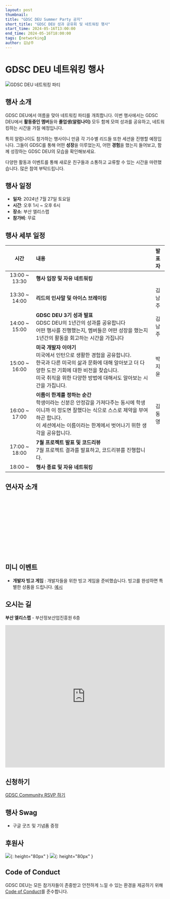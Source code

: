 ```yaml
---
layout: post
thumbnail: 
title: "GDSC DEU Summer Party 공지"
short_title: "GDSC DEU 성과 공유회 및 네트워킹 행사"
start_time: 2024-05-16T13:00:00
end_time: 2024-05-16T18:00:00
tags: [networking]
author: 김남주
---
```


# GDSC DEU 네트워킹 행사

![GDSC DEU 네트워킹 파티](/assets/img/events/24.07.20/Summer%20Party.png)

## 행사 소개

GDSC DEU에서 여름을 맞아 네트워킹 파티를 개최합니다.
이번 행사에서는 GDSC DEU에서 **활동중인 멤버**들와 **졸업생(알럼나이)** 모두 함께 모여 성과를 공유하고, 네트워킹하는 시간을 가질 예정입니다.

특히 알럼나이도 참가하는 행사이니 만큼 각 기수별 리드들 또한 세션을 진행할 예정입니다.
그들이 GDSC를 통해 어떤 **성장**을 이루었는지, 어떤 **경험**을 했는지 들어보고, 함께 성장하는 GDSC DEU의 모습을 확인해보세요.

다양한 활동과 이벤트를 통해 새로운 친구들과 소통하고 교류할 수 있는 시간을 마련했습니다.
많은 참여 부탁드립니다.

## 행사 일정

- **일자**: 2024년 7월 27일 토요일
- **시간**: 오후 1시 ~ 오후 6시
- **장소**: 부산 엘리스랩
- **참가비**: 무료

## 행사 세부 일정

<!-- ![Schedule](/assets/img/events/24.07.20/schdule.png) -->

|   **시간**    | **내용**                                                                                                                                                                                                                                | 발표자 |
| :-----------: | :-------------------------------------------------------------------------------------------------------------------------------------------------------------------------------------------------------------------------------------- | :----: |
| 13:00 ~ 13:30 | **행사 입장 및 자유 네트워킹**                                                                                                                                                                                                          |        |
| 13:30 ~ 14:00 | **리드의 인사말 및 아이스 브레이킹**                                                                                                                                                                                                    | 김남주 |
| 14:00 ~ 15:00 | **GDSC DEU 3기 성과 발표**<br>GDSC DEU의 1년간의 성과를 공유합니다<br>어떤 행사를 진행했는지, 멤버들은 어떤 성장을 했는지 1년간의 활동을 회고하는 시간을 가집니다                                                                       | 김남주 |
| 15:00 ~ 16:00 | **미국 개발자 이야기**<br>미국에서 인턴으로 생활한 경험을 공유합니다.<br>한국과 다른 미국의 삶과 문화에 대해 알아보고 더 다양한 도전 기회에 대한 비전을 찾습니다. <br>미국 취직을 위한 다양한 방법에 대해서도 알아보는 시간을 가집니다. | 박지윤 |
| 16:00 ~ 17:00 | **이름이 한계를 정하는 순간**<br> 학생이라는 신분은 안정감을 가져다주는 동시에 학생이니까 이 정도면 잘했다는 식으로 스스로 제약을 부여하곤 합니다. <br>이 세션에서는 이름이라는 한계에서 벗어나기 위한 생각을 공유합니다.               | 김동영 |
| 17:00 ~ 18:00 | **7월 프로젝트 발표 및 코드리뷰**<br>7월 프로젝트 결과를 발표하고, 코드리뷰를 진행합니다.                                                                                                                                               |        |
|    18:00 ~    | **행사 종료 및 자유 네트워킹**                                                                                                                                                                                                          |        |

## 연사자 소개

<br><br>

<github-profile-widget username="cmsong111"></github-profile-widget>

<script src="https://npmcdn.com/github-profile-widget@1.3.0/github-profile-widget.js"></script>

<br><br>

<github-profile-widget username="jiy00nn"></github-profile-widget>

<script src="https://npmcdn.com/github-profile-widget@1.3.0/github-profile-widget.js"></script>

<br><br>
<github-profile-widget username="pers0n4"></github-profile-widget>

<script src="https://npmcdn.com/github-profile-widget@1.3.0/github-profile-widget.js"></script>

<br><br>

## 미니 이벤트

- **개발자 빙고 게임** : 개발자들을 위한 빙고 게임을 준비했습니다. 빙고를 완성하면 특별한 상품을 드립니다. [예시](https://img1.daumcdn.net/thumb/R1280x0.fjpg/?fname=http://t1.daumcdn.net/brunch/service/user/6y1z/image/1fUmOyFrWJOw8nEgfEYT1Wj8Isk)

## 오시는 길

**부산 엘리스랩** - 부산정보산업진흥원 6층

<iframe src="https://www.google.com/maps/embed?pb=!1m18!1m12!1m3!1d3261.3475318018454!2d129.1307199!3d35.17288970000001!2m3!1f0!2f0!3f0!3m2!1i1024!2i768!4f13.1!3m3!1m2!1s0x356892c1b40a71d7%3A0x1d9bc8d9a8184f51!2z67aA7IKw7KCV67O07IKw7JeF7KeE7Z2l7JuQ!5e0!3m2!1sko!2skr!4v1715803110282!5m2!1sko!2skr"  width="100%"  height="450" style="border:0;" allowfullscreen="" loading="lazy" referrerpolicy="no-referrer-when-downgrade"></iframe>

## 신청하기

[GDSC Community RSVP 하기](https://gdsc.community.dev/e/m5bvq5/?code=namju_is_3rd_lead)

## 행사 Swag

- 구글 굿즈 및 기념품 증정

## 후원사

<!-- ![](https://file.mk.co.kr/meet/neds/2022/11/image_readtop_2022_1028013_16686438615239589.jpg){: height="70px" } -->

![](/assets/img/events/24.07.20/BIPA_logo.jpg){: height="80px" }
![](/assets/img/logos/Hanbitmedia%20CI.png){: height="80px" }

## Code of Conduct

GDSC DEU는 모든 참가자들이 존중받고 안전하게 느낄 수 있는 환경을 제공하기 위해 [Code of Conduct](https://www.google.com/events/policy/anti-harassmentpolicy.html?hl=ko)를 준수합니다.
